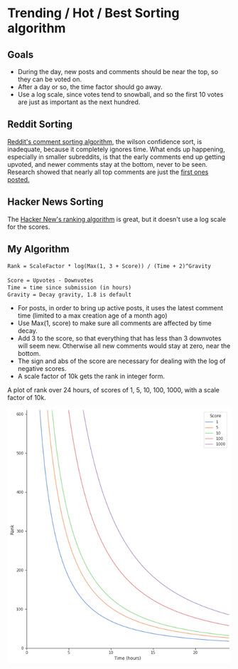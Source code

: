 # Trending / Hot / Best Sorting algorithm
## Goals
- During the day, new posts and comments should be near the top, so they can be voted on.
- After a day or so, the time factor should go away.
- Use a log scale, since votes tend to snowball, and so the first 10 votes are just as important as the next hundred.

## Reddit Sorting
[Reddit's comment sorting algorithm](https://medium.com/hacking-and-gonzo/how-reddit-ranking-algorithms-work-ef111e33d0d9), the wilson confidence sort, is inadequate, because it completely ignores time. What ends up happening, especially in smaller subreddits, is that the early comments end up getting upvoted, and newer comments stay at the bottom, never to be seen. Research showed that nearly all top comments are just the [first ones posted.](https://minimaxir.com/2016/11/first-comment/)

## Hacker News Sorting
The [Hacker New's ranking algorithm](https://medium.com/hacking-and-gonzo/how-hacker-news-ranking-algorithm-works-1d9b0cf2c08d) is great, but it doesn't use a log scale for the scores.

## My Algorithm
```
Rank = ScaleFactor * log(Max(1, 3 + Score)) / (Time + 2)^Gravity

Score = Upvotes - Downvotes
Time = time since submission (in hours)
Gravity = Decay gravity, 1.8 is default
```
- For posts, in order to bring up active posts, it uses the latest comment time (limited to a max creation age of a month ago)
- Use Max(1, score) to make sure all comments are affected by time decay.
- Add 3 to the score, so that everything that has less than 3 downvotes will seem new. Otherwise all new comments would stay at zero, near the bottom.
- The sign and abs of the score are necessary for dealing with the log of negative scores.
- A scale factor of 10k gets the rank in integer form.

A plot of rank over 24 hours, of scores of 1, 5, 10, 100, 1000, with a scale factor of 10k.

![](https://raw.githubusercontent.com/LemmyNet/lemmy/main/docs/img/rank_algorithm.png)
